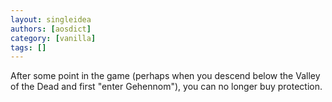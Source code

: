 ```yaml
---
layout: singleidea
authors: [aosdict]
category: [vanilla]
tags: []
---
```

After some point in the game (perhaps when you descend below the Valley of the Dead and first "enter Gehennom"), you can no longer buy protection.
